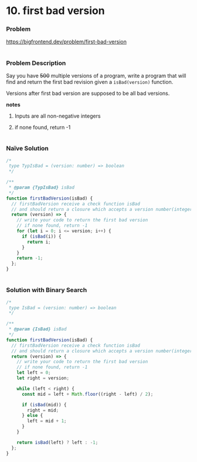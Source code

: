 # 10. first bad version

### Problem

https://bigfrontend.dev/problem/first-bad-version

#

### Problem Description

Say you have ~~500~~ multiple versions of a program, write a program that will find and return the first bad revision given a `isBad(version)` function.

Versions after first bad version are supposed to be all bad versions.

**notes**

1. Inputs are all non-negative integers

2. if none found, return -1

#

### Naïve Solution

```js
/*
 type TypIsBad = (version: number) => boolean
 */

/**
 * @param {TypIsBad} isBad
 */
function firstBadVersion(isBad) {
  // firstBadVersion receive a check function isBad
  // and should return a closure which accepts a version number(integer)
  return (version) => {
    // write your code to return the first bad version
    // if none found, return -1
    for (let i = 0; i <= version; i++) {
      if (isBad(i)) {
        return i;
      }
    }
    return -1;
  };
}
```

#

### Solution with Binary Search

```js
/*
 type IsBad = (version: number) => boolean
 */

/**
 * @param {IsBad} isBad
 */
function firstBadVersion(isBad) {
  // firstBadVersion receive a check function isBad
  // and should return a closure which accepts a version number(integer)
  return (version) => {
    // write your code to return the first bad version
    // if none found, return -1
    let left = 0;
    let right = version;

    while (left < right) {
      const mid = left + Math.floor((right - left) / 2);

      if (isBad(mid)) {
        right = mid;
      } else {
        left = mid + 1;
      }
    }

    return isBad(left) ? left : -1;
  };
}
```
